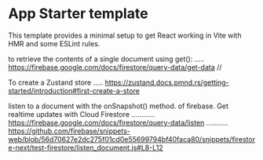 # App Starter template

This template provides a minimal setup to get React working in Vite with HMR and some ESLint rules.

to retrieve the contents of a single document using get(): 
.....  https://firebase.google.com/docs/firestore/query-data/get-data // 

To create a Zustand store
.....    https://zustand.docs.pmnd.rs/getting-started/introduction#first-create-a-store  


 listen to a document with the onSnapshot() method. of firebase. Get realtime updates with Cloud Firestore
 ............   https://firebase.google.com/docs/firestore/query-data/listen 
 ...........    https://github.com/firebase/snippets-web/blob/56d70627e2dc275f01cd0e55699794bf40faca80/snippets/firestore-next/test-firestore/listen_document.js#L8-L12  